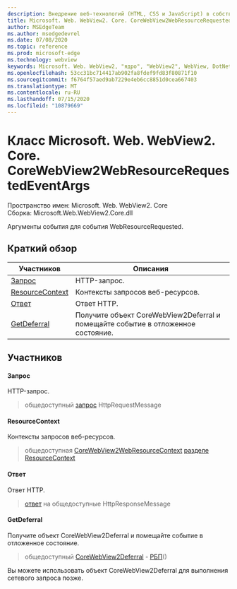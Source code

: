 ```yaml
---
description: Внедрение веб-технологий (HTML, CSS и JavaScript) в собственные приложения с помощью элемента управления Microsoft Edge WebView2
title: Microsoft. Web. WebView2. Core. CoreWebView2WebResourceRequestedEventArgs
author: MSEdgeTeam
ms.author: msedgedevrel
ms.date: 07/08/2020
ms.topic: reference
ms.prod: microsoft-edge
ms.technology: webview
keywords: Microsoft. Web. WebView2, "ядро", "WebView2", WebView, DotNet, WPF, WinForms, App, EDGE, CoreWebView2, CoreWebView2Controller, браузерный элемент управления, EDGE HTML, Microsoft. Web. WebView2
ms.openlocfilehash: 53cc31bc714417ab902fa8fdef9fd83f80871f10
ms.sourcegitcommit: f6764f57aed9ab7229e4eb6cc8851d0cea667403
ms.translationtype: MT
ms.contentlocale: ru-RU
ms.lasthandoff: 07/15/2020
ms.locfileid: "10879669"
---
```

# Класс Microsoft. Web. WebView2. Core. CoreWebView2WebResourceRequestedEventArgs 

Пространство имен: Microsoft. Web. WebView2. Core \
Сборка: Microsoft.Web.WebView2.Core.dll

Аргументы события для события WebResourceRequested.

## Краткий обзор

 Участников                        | Описания
--------------------------------|---------------------------------------------
[Запрос](#request) | HTTP-запрос.
[ResourceContext](#resourcecontext) | Контексты запросов веб-ресурсов.
[Ответ](#response) | Ответ HTTP.
[GetDeferral](#getdeferral) | Получите объект CoreWebView2Deferral и помещайте событие в отложенное состояние.

## Участников

#### Запрос 

HTTP-запрос.

> общедоступный [запрос](#request) HttpRequestMessage

#### ResourceContext 

Контексты запросов веб-ресурсов.

> общедоступная [CoreWebView2WebResourceContext](./namespace-microsoft-web-webview2-core.md) [разделе ResourceContext](#resourcecontext)

#### Ответ 

Ответ HTTP.

> [ответ](#response) на общедоступные HttpResponseMessage

#### GetDeferral 

Получите объект CoreWebView2Deferral и помещайте событие в отложенное состояние.

> общедоступный [CoreWebView2Deferral](microsoft-web-webview2-core-corewebview2deferral.md) - [РБП](#getdeferral)()

Вы можете использовать объект CoreWebView2Deferral для выполнения сетевого запроса позже.

